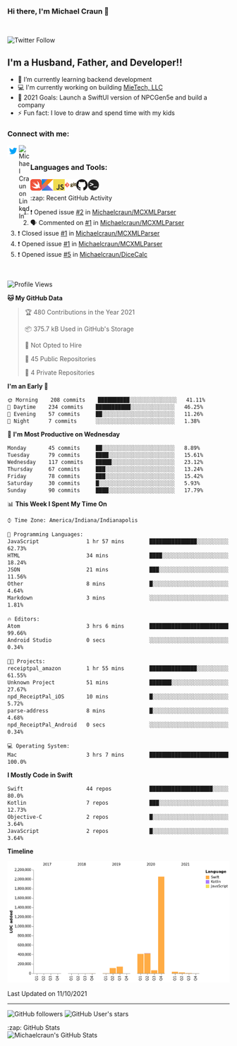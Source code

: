 ### Hi there, I'm Michael Craun 👋 

<br />

![Twitter Follow](https://img.shields.io/twitter/follow/opkurix?style=social)

## I'm a Husband, Father, and Developer!!

- 🌱 I’m currently learning backend development
- 💻 I'm currently working on building [MieTech, LLC](https://github.com/mietechnologies)
- 🥅 2021 Goals: Launch a SwiftUI version of NPCGen5e and build a company
- ⚡ Fun fact: I love to draw and spend time with my kids

### Connect with me:

[<img align="left" alt="Michael Craun on Twitter" width="26px" src="https://raw.githubusercontent.com/github/explore/80688e429a7d4ef2fca1e82350fe8e3517d3494d/topics/twitter/twitter.png" />][twitter]
[<img align="left" alt="Michael Craun on LinkedIn" width="26px" src="https://cdn.jsdelivr.net/npm/simple-icons@v3/icons/linkedin.svg" />][linkedin]

<br />

### Languages and Tools:

[<img align="left" alt="Swift" width="26px" src="https://raw.githubusercontent.com/github/explore/80688e429a7d4ef2fca1e82350fe8e3517d3494d/topics/swift/swift.png" />][swift]
[<img align="left" alt="Kotlin" width="26px" src="https://raw.githubusercontent.com/github/explore/80688e429a7d4ef2fca1e82350fe8e3517d3494d/topics/kotlin/kotlin.png" />][kotlin]
[<img align="left" alt="JavaScript" width="26px" src="https://raw.githubusercontent.com/github/explore/80688e429a7d4ef2fca1e82350fe8e3517d3494d/topics/javascript/javascript.png" />][javascript]
[<img align="left" alt="Git" width="26px" src="https://raw.githubusercontent.com/github/explore/80688e429a7d4ef2fca1e82350fe8e3517d3494d/topics/git/git.png" />]([])
[<img align="left" alt="GitHub" width="26px" src="https://raw.githubusercontent.com/github/explore/78df643247d429f6cc873026c0622819ad797942/topics/github/github.png" />][github]
[<img align="left" alt="Terminal" width="26px" src="https://raw.githubusercontent.com/github/explore/80688e429a7d4ef2fca1e82350fe8e3517d3494d/topics/terminal/terminal.png" />][terminal]

<br />
<br />

<summary>:zap: Recent GitHub Activity</summary>
  
<!--START_SECTION:activity-->
1. ❗️ Opened issue [#2](https://github.com/Michaelcraun/MCXMLParser/issues/2) in [Michaelcraun/MCXMLParser](https://github.com/Michaelcraun/MCXMLParser)
2. 🗣 Commented on [#1](https://github.com/Michaelcraun/MCXMLParser/issues/1) in [Michaelcraun/MCXMLParser](https://github.com/Michaelcraun/MCXMLParser)
3. ❗️ Closed issue [#1](https://github.com/Michaelcraun/MCXMLParser/issues/1) in [Michaelcraun/MCXMLParser](https://github.com/Michaelcraun/MCXMLParser)
4. ❗️ Opened issue [#1](https://github.com/Michaelcraun/MCXMLParser/issues/1) in [Michaelcraun/MCXMLParser](https://github.com/Michaelcraun/MCXMLParser)
5. ❗️ Opened issue [#5](https://github.com/Michaelcraun/DiceCalc/issues/5) in [Michaelcraun/DiceCalc](https://github.com/Michaelcraun/DiceCalc)
<!--END_SECTION:activity-->
  
<br />
  
<!--START_SECTION:waka-->
![Profile Views](http://img.shields.io/badge/Profile%20Views-0-blue)

**🐱 My GitHub Data** 

> 🏆 480 Contributions in the Year 2021
 > 
> 📦 375.7 kB Used in GitHub's Storage 
 > 
> 🚫 Not Opted to Hire
 > 
> 📜 45 Public Repositories 
 > 
> 🔑 4 Private Repositories  
 > 
**I'm an Early 🐤** 

```text
🌞 Morning    208 commits    ██████████░░░░░░░░░░░░░░░   41.11% 
🌆 Daytime    234 commits    ███████████░░░░░░░░░░░░░░   46.25% 
🌃 Evening    57 commits     ██░░░░░░░░░░░░░░░░░░░░░░░   11.26% 
🌙 Night      7 commits      ░░░░░░░░░░░░░░░░░░░░░░░░░   1.38%

```
📅 **I'm Most Productive on Wednesday** 

```text
Monday       45 commits     ██░░░░░░░░░░░░░░░░░░░░░░░   8.89% 
Tuesday      79 commits     ████░░░░░░░░░░░░░░░░░░░░░   15.61% 
Wednesday    117 commits    █████░░░░░░░░░░░░░░░░░░░░   23.12% 
Thursday     67 commits     ███░░░░░░░░░░░░░░░░░░░░░░   13.24% 
Friday       78 commits     ███░░░░░░░░░░░░░░░░░░░░░░   15.42% 
Saturday     30 commits     █░░░░░░░░░░░░░░░░░░░░░░░░   5.93% 
Sunday       90 commits     ████░░░░░░░░░░░░░░░░░░░░░   17.79%

```


📊 **This Week I Spent My Time On** 

```text
⌚︎ Time Zone: America/Indiana/Indianapolis

💬 Programming Languages: 
JavaScript               1 hr 57 mins        ███████████████░░░░░░░░░░   62.73% 
HTML                     34 mins             ████░░░░░░░░░░░░░░░░░░░░░   18.24% 
JSON                     21 mins             ███░░░░░░░░░░░░░░░░░░░░░░   11.56% 
Other                    8 mins              █░░░░░░░░░░░░░░░░░░░░░░░░   4.64% 
Markdown                 3 mins              ░░░░░░░░░░░░░░░░░░░░░░░░░   1.81%

🔥 Editors: 
Atom                     3 hrs 6 mins        █████████████████████████   99.66% 
Android Studio           0 secs              ░░░░░░░░░░░░░░░░░░░░░░░░░   0.34%

🐱‍💻 Projects: 
receiptpal_amazon        1 hr 55 mins        ███████████████░░░░░░░░░░   61.55% 
Unknown Project          51 mins             ███████░░░░░░░░░░░░░░░░░░   27.67% 
npd_ReceiptPal_iOS       10 mins             █░░░░░░░░░░░░░░░░░░░░░░░░   5.72% 
parse-address            8 mins              █░░░░░░░░░░░░░░░░░░░░░░░░   4.68% 
npd_ReceiptPal_Android   0 secs              ░░░░░░░░░░░░░░░░░░░░░░░░░   0.34%

💻 Operating System: 
Mac                      3 hrs 7 mins        █████████████████████████   100.0%

```

**I Mostly Code in Swift** 

```text
Swift                    44 repos            ████████████████████░░░░░   80.0% 
Kotlin                   7 repos             ███░░░░░░░░░░░░░░░░░░░░░░   12.73% 
Objective-C              2 repos             █░░░░░░░░░░░░░░░░░░░░░░░░   3.64% 
JavaScript               2 repos             █░░░░░░░░░░░░░░░░░░░░░░░░   3.64%

```


**Timeline**

![Chart not found](https://raw.githubusercontent.com/Michaelcraun/Michaelcraun/main/charts/bar_graph.png) 


 Last Updated on 11/10/2021
<!--END_SECTION:waka-->

---
  
![GitHub followers](https://img.shields.io/github/followers/Michaelcraun?style=social)
![GitHub User's stars](https://img.shields.io/github/stars/Michaelcraun?style=social)
  
<summary>:zap: GitHub Stats</summary>

<img align="left" alt="Michaelcraun's GitHub Stats" src="https://github-readme-stats-8frbydxfs-michaelcraun.vercel.app/api?username=Michaelcraun" />

[twitter]: https://twitter.com/opkurix
[linkedin]: https://linkedin.com/in/michael-craun
[swift]: https://developer.apple.com/swift/
[kotlin]: https://kotlinlang.org
[javascript]: https://www.javascript.com
[github]: https://github.com/
[terminal]: https://en.wikipedia.org/wiki/Terminal_(macOS)
